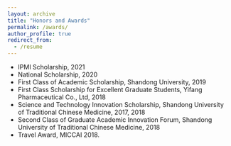 ```yaml
---
layout: archive
title: "Honors and Awards"
permalink: /awards/
author_profile: true
redirect_from:
  - /resume
---
```

* IPMI Scholarship, 2021
* National Scholarship, 2020
* First Class of Academic Scholarship, Shandong University, 2019
* First Class Scholarship for Excellent Graduate Students, Yifang Pharmaceutical Co., Ltd, 2018
* Science and Technology Innovation Scholarship, Shandong University of Traditional Chinese Medicine, 2017, 2018
* Second Class of Graduate Academic Innovation Forum, Shandong University of Traditional Chinese Medicine, 2018
* Travel Award, MICCAI 2018.
